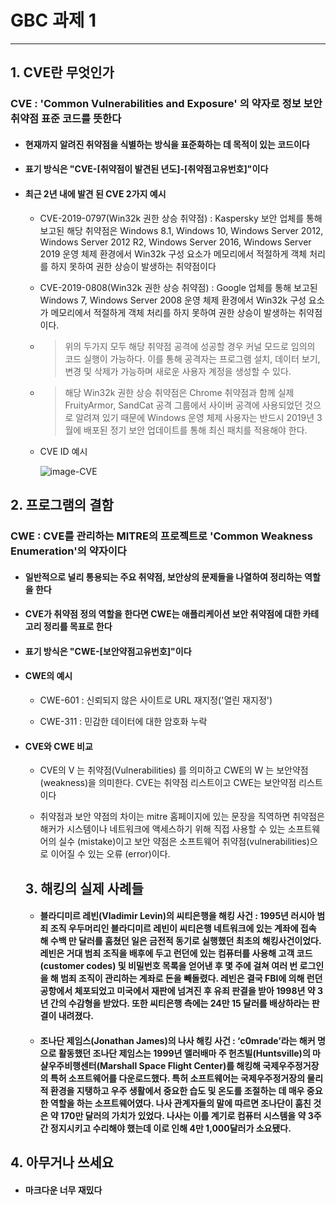 # GBC 과제 1 

---
## 1. CVE란 무엇인가
### **CVE : 'Common Vulnerabilities and Exposure' 의 약자로 정보 보안 취약점 표준 코드를 뜻한다**

- #### **현재까지 알려진 취약점을 식별하는 방식을 표준화하는 데 목적이 있는 코드이다**
- #### **표기 방식은 "CVE-[취약점이 발견된 년도]-[취약점고유번호]"이다**
- #### **최근 2년 내에 발견 된 CVE 2가지 예시**
  - CVE-2019-0797(Win32k 권한 상승 취약점) : Kaspersky 보안 업체를 통해 보고된 해당 취약점은 Windows 8.1, Windows 10, Windows Server 2012, Windows Server 2012 R2, Windows Server 2016, Windows Server 2019 운영 체제 환경에서 Win32k 구성 요소가 메모리에서 적절하게 객체 처리를 하지 못하여 권한 상승이 발생하는 취약점이다
    
  - CVE-2019-0808(Win32k 권한 상승 취약점) : Google 업체를 통해 보고된 Windows 7, Windows Server 2008 운영 체제 환경에서 Win32k 구성 요소가 메모리에서 적절하게 객체 처리를 하지 못하여 권한 상승이 발생하는 취약점이다.
   
  - > 위의 두가지 모두 해당 취약점 공격에 성공할 경우 커널 모드로 임의의 코드 실행이 가능하다. 이를 통해 공격자는 프로그램 설치, 데이터 보기, 변경 및 삭제가 가능하며 새로운 사용자 계정을 생성할 수 있다.

  - > 해당 Win32k 권한 상승 취약점은 Chrome 취약점과 함께 실제 FruityArmor, SandCat 공격 그룹에서 사이버 공격에 사용되었던 것으로 알려져 있기 때문에 Windows 운영 체제 사용자는 반드시 2019년 3월에 배포된 정기 보안 업데이트를 통해 최신 패치를 적용해야 한다.

  - CVE ID 예시
     
      ![image-CVE](https://img1.daumcdn.net/thumb/R800x0/?scode=mtistory2&fname=https%3A%2F%2Ft1.daumcdn.net%2Fcfile%2Ftistory%2F2370933D54CAF55936)

## 2. 프로그램의 결함
### **CWE : CVE를 관리하는 MITRE의 프로젝트로 'Common Weakness Enumeration'의 약자이다**
- #### **일반적으로 널리 통용되는 주요 취약점, 보안상의 문제들을 나열하여 정리하는 역할을 한다**
- #### **CVE가 취약점 정의 역할을 한다면 CWE는 애플리케이션 보안 취약점에 대한 카테고리 정리를 목표로 한다**
- #### **표기 방식은 "CWE-[보안약점고유번호]"이다**
- #### **CWE의 예시**
  - CWE-601 : 신뢰되지 않은 사이트로 URL 재지정('열린 재지정')

  - CWE-311 : 민감한 데이터에 대한 암호화 누락

- #### **CVE와 CWE 비교**

  - CVE의 V 는 취약점(Vulnerabilities) 를 의미하고 CWE의 W 는 보안약점(weakness)을 의미한다. CVE는 취약점 리스트이고 CWE는 보안약점 리스트이다

  - 취약점과 보안 약점의 차이는 mitre 홈페이지에 있는 문장을 직역하면 취약점은 해커가 시스템이나 네트워크에 액세스하기 위해 직접 사용할 수 있는 소프트웨어의 실수 (mistake)이고 보안 약점은 소프트웨어 취약점(vulnerabilities)으로 이어질 수 있는 오류 (error)이다.  

  ## 3. 해킹의 실제 사례들

  - #### **블라디미르 레빈(Vladimir Levin)의 씨티은행을 해킹 사건 :** 1995년 러시아 범죄 조직 우두머리인 블라디미르 레빈이 씨티은행 네트워크에 있는 계좌에 접속 해 수백 만 달러를 훔쳤던 일은 금전적 동기로 실행했던 최초의 해킹사건이었다. 레빈은 거대 범죄 조직을 배후에 두고 런던에 있는 컴퓨터를 사용해 고객 코드(customer codes) 및 비밀번호 목록을 얻어낸 후 몇 주에 걸쳐 여러 번 로그인을 해 범죄 조직이 관리하는 계좌로 돈을 빼돌렸다. 레빈은 결국 FBI에 의해 런던 공항에서 체포되었고 미국에서 재판에 넘겨진 후 유죄 판결을 받아 1998년 약 3년 간의 수감형을 받았다. 또한 씨티은행 측에는 24만 15 달러를 배상하라는 판결이 내려졌다.
  
  - #### **조나단 제임스(Jonathan James)의 나사 해킹 사건 :**  ‘c0mrade’라는 해커 명으로 활동했던 조나단 제임스는 1999년 앨러배마 주 헌츠빌(Huntsville)의 마샬우주비행센터(Marshall Space Flight Center)를 해킹해 국제우주정거장의 특허 소프트웨어를 다운로드했다. 특허 소프트웨어는 국제우주정거장의 물리적 환경을 지탱하고 우주 생활에서 중요한 습도 및 온도를 조절하는 데 매우 중요한 역할을 하는 소프트웨어였다. 나사 관계자들의 말에 따르면 조나단이 훔친 것은 약 170만 달러의 가치가 있었다. 나사는 이를 계기로 컴퓨터 시스템을 약 3주간 정지시키고 수리해야 했는데 이로 인해 4만 1,000달러가 소요됐다.


## 4. 아무거나 쓰세요

- #### 마크다운 너무 재밌다
